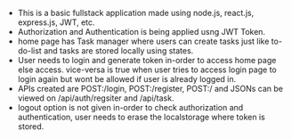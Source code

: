 - This is a basic fullstack application made using node.js, react.js, express.js, JWT, etc.
- Authorization and Authentication is being applied usng JWT Token.
- home page has Task manager where users can create tasks just like to-do-list and tasks are stored locally using states.
- User needs to login and generate token in-order to access home page else access. vice-versa is true when user tries 
  to access login page to login again but wont be allowed if user is already logged in.
- APIs created are POST:/login, POST:/register, POST:/ and JSONs can be viewed on /api/auth/regsiter and /api/task.
- logout option is not given in-order to check authorization and authentication, user needs to erase the localstorage where token is stored.
